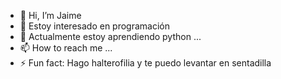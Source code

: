 - 👋 Hi, I’m Jaime
- 👀 Estoy interesado en programación 
- 🌱 Actualmente estoy aprendiendo python
...
- 📫 How to reach me ...
- ⚡ Fun fact: Hago halterofilia y te puedo levantar en sentadilla

<!---
jaimehernandezortiz/jaimehernandezortiz is a ✨ special ✨ repository because its `README.md` (this file) appears on your GitHub profile.
You can click the Preview link to take a look at your changes.
--->
